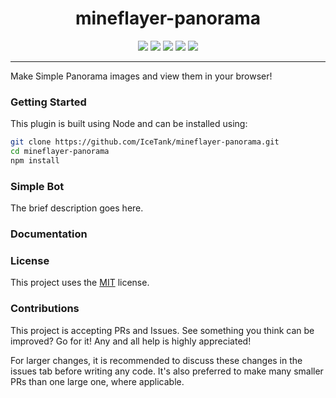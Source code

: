 <h1 align="center">mineflayer-panorama</h1>

<p align="center">
 
  <img src="https://img.shields.io/npm/v/mineflayer-panorama" />
  <img src="https://img.shields.io/github/repo-size/IceTank/mineflayer-panorama" />
  <img src="https://img.shields.io/npm/dm/mineflayer-panorama" />
  <img src="https://img.shields.io/github/contributors/IceTank/mineflayer-panorama" />
  <img src="https://img.shields.io/github/license/IceTank/mineflayer-panorama" />
</p>

---
Make Simple Panorama images and view them in your browser!

### Getting Started

This plugin is built using Node and can be installed using:

```bash
git clone https://github.com/IceTank/mineflayer-panorama.git
cd mineflayer-panorama
npm install
```

### Simple Bot

The brief description goes here.


### Documentation

### License

This project uses the [MIT](https://github.com/TheDudeFromCI/mineflayer-plugin-template/blob/master/LICENSE) license.

### Contributions

This project is accepting PRs and Issues. See something you think can be improved? Go for it! Any and all help is highly appreciated!

For larger changes, it is recommended to discuss these changes in the issues tab before writing any code. It's also preferred to make many smaller PRs than one large one, where applicable.
